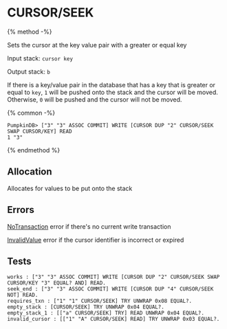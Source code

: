 # CURSOR/SEEK

{% method -%}

Sets the cursor at the key value pair with a greater or equal key

Input stack: `cursor key`

Output stack: `b`

If there is a key/value pair in the database that has a key
that is greater or equal to `key`, `1` will be pushed onto the stack and the cursor will be moved.
Otherwise, `0` will be pushed and the cursor will not be moved.

{% common -%}

```
PumpkinDB> ["3" "3" ASSOC COMMIT] WRITE [CURSOR DUP "2" CURSOR/SEEK SWAP CURSOR/KEY] READ
1 "3"
```

{% endmethod %}

## Allocation

Allocates for values to be put onto the stack

## Errors

[NoTransaction](../errors/NoValue.md) error if there's no current write transaction

[InvalidValue](../errors/InvalidValue.md) error if the cursor identifier is incorrect or expired

## Tests

```test
works : ["3" "3" ASSOC COMMIT] WRITE [CURSOR DUP "2" CURSOR/SEEK SWAP CURSOR/KEY "3" EQUAL? AND] READ.
seek_end : ["3" "3" ASSOC COMMIT] WRITE [CURSOR DUP "4" CURSOR/SEEK NOT] READ.
requires_txn : ["1" "1" CURSOR/SEEK] TRY UNWRAP 0x08 EQUAL?.
empty_stack : [CURSOR/SEEK] TRY UNWRAP 0x04 EQUAL?.
empty_stack_1 : [["a" CURSOR/SEEK] TRY] READ UNWRAP 0x04 EQUAL?.
invalid_cursor : [["1" "A" CURSOR/SEEK] READ] TRY UNWRAP 0x03 EQUAL?.
```
